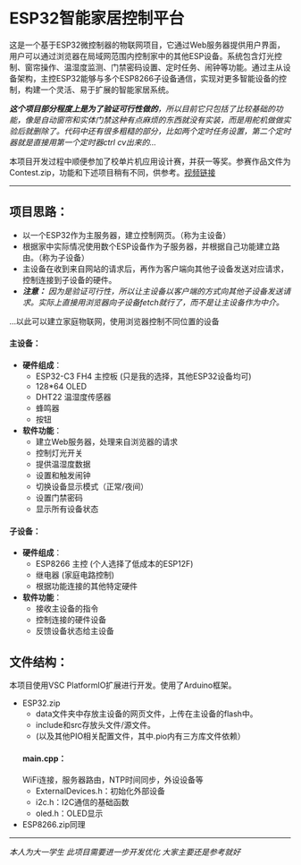 # ESP32智能家居控制平台

这是一个基于ESP32微控制器的物联网项目，它通过Web服务器提供用户界面，用户可以通过浏览器在局域网范围内控制家中的其他ESP设备。系统包含灯光控制、窗帘操作、温湿度监测、门禁密码设置、定时任务、闹钟等功能。通过主从设备架构，主控ESP32能够与多个ESP8266子设备通信，实现对更多智能设备的控制，构建一个灵活、易于扩展的智能家居系统。

_**这个项目部分程度上是为了验证可行性做的**，所以目前它只包括了比较基础的功能，像是自动窗帘和实体门禁这种有点麻烦的东西就没有实装，而是用舵机做做实验后就删除了。代码中还有很多粗糙的部分，比如两个定时任务设置，第二个定时器就是直接用第一个定时器ctrl cv出来的..._

本项目开发过程中顺便参加了校单片机应用设计赛，并获一等奖。参赛作品文件为Contest.zip，功能和下述项目稍有不同，供参考。[视频链接](https://www.bilibili.com/video/BV1Rck4YLEDo/?vd_source=a8b94f97393f728f56b73fabed0689a5)

---
## 项目思路：
  - 以一个ESP32作为主服务器，建立控制网页。（称为主设备）
  - 根据家中实际情况使用数个ESP设备作为子服务器，并根据自己功能建立路由。（称为子设备）
  - 主设备在收到来自网站的请求后，再作为客户端向其他子设备发送对应请求，控制连接到子设备的硬件。
  - _**注意：** 因为是验证可行性，所以让主设备以客户端的方式向其他子设备发送请求。实际上直接用浏览器向子设备fetch就行了，而不是让主设备作为中介。_

...以此可以建立家庭物联网，使用浏览器控制不同位置的设备

#### 主设备：
- **硬件组成**：
  - ESP32-C3 FH4 主控板 (只是我的选择，其他ESP32设备均可)
  - 128*64 OLED
  - DHT22 温湿度传感器
  - 蜂鸣器
  - 按钮
- **软件功能**：
  - 建立Web服务器，处理来自浏览器的请求
  - 控制灯光开关
  - 提供温湿度数据
  - 设置和触发闹钟
  - 切换设备显示模式（正常/夜间）
  - 设置门禁密码
  - 显示所有设备状态
#### 子设备：
- **硬件组成**：
  - ESP8266 主控 (个人选择了低成本的ESP12F)
  - 继电器 (家庭电路控制)
  - 根据功能连接的其他特定硬件
- **软件功能**：
  - 接收主设备的指令
  - 控制连接的硬件设备
  - 反馈设备状态给主设备

## 文件结构：
  本项目使用VSC PlatformIO扩展进行开发。使用了Arduino框架。
  - ESP32.zip
    - data文件夹中存放主设备的网页文件，上传在主设备的flash中。
    - include和src存放头文件/源文件。
    - (以及其他PIO相关配置文件，其中.pio内有三方库文件依赖）
    #### main.cpp：
      WiFi连接，服务器路由，NTP时间同步，外设设备等
    - ExternalDevices.h：初始化外部设备
    - i2c.h：I2C通信的基础函数
    - oled.h：OLED显示
  - ESP8266.zip同理

---

*本人为大一学生 此项目需要进一步开发优化 大家主要还是参考就好*
